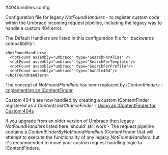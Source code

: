 #404handlers.config

Configuration file for legacy *NotFoundHandlers* - to register custom code within the Umbraco incoming request pipeline, including the legacy way to handle a custom 404 error.

The Default Handlers are listed in this configuration file for 'backwards compatibility':

    <NotFoundHandlers>
      <notFound assembly="umbraco" type="SearchForAlias" />
      <notFound assembly="umbraco" type="SearchForTemplate"/>
      <notFound assembly="umbraco" type="SearchForProfile"/>
      <notFound assembly="umbraco" type="handle404"/>
    </NotFoundHandlers>

The concept of *NotFoundHandlers* has been replaced by *IContentFinders* - [Implementing an IContentFinder](../../routing/request-pipeline/IContentFinder)

Custom 404's are now handled by creating a custom IContentFinder registered as a *ContentLastChanceFinder* - [Using an IContentFinder for Custom 404s](../../routing/request-pipeline/IContentFinder#notfoundhandlers)

If you upgrade from an older version of Umbraco then legacy *NotFoundHandlers* listed here 'should' still work - The request pipeline contains a *ContentFinderByNotFoundHandlers* IContentFinder that will attempt to execute the functionality of any legacy *NotFoundHandlers*, but it's recommended to move your custom request handling logic to IContentFinders.


